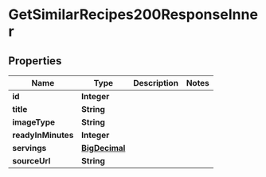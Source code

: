 

# GetSimilarRecipes200ResponseInner

## Properties

Name | Type | Description | Notes
------------ | ------------- | ------------- | -------------
**id** | **Integer** |  | 
**title** | **String** |  | 
**imageType** | **String** |  | 
**readyInMinutes** | **Integer** |  | 
**servings** | [**BigDecimal**](BigDecimal.md) |  | 
**sourceUrl** | **String** |  | 




